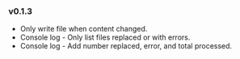 

### v0.1.3

- Only write file when content changed.
- Console log - Only list files replaced or with errors.
- Console log - Add number replaced, error, and total processed.